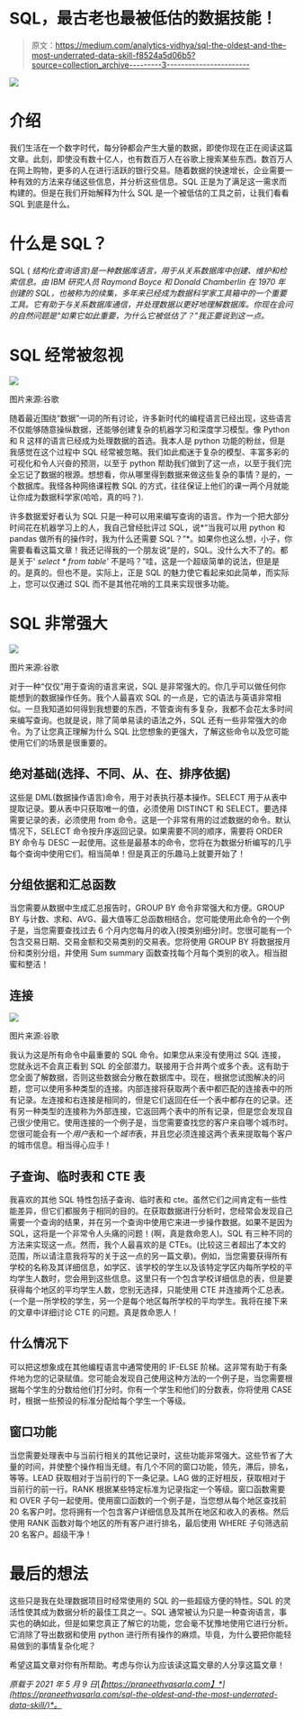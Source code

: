 # SQL，最古老也最被低估的数据技能！

> 原文：<https://medium.com/analytics-vidhya/sql-the-oldest-and-the-most-underrated-data-skill-f8524a5d06b5?source=collection_archive---------3----------------------->

![](img/d45178011dd7074153394ee67c26a3e6.png)

# 介绍

我们生活在一个数字时代，每分钟都会产生大量的数据，即使你现在正在阅读这篇文章。此刻，即使没有数十亿人，也有数百万人在谷歌上搜索某些东西。数百万人在网上购物，更多的人在进行活跃的银行交易。随着数据的快速增长，企业需要一种有效的方法来存储这些信息，并分析这些信息。SQL 正是为了满足这一需求而构建的。但是在我们开始解释为什么 SQL 是一个被低估的工具之前，让我们看看 SQL 到底是什么。

# 什么是 SQL？

SQL ( *结构化查询语言)*是一种数据库语言，用于从关系数据库中创建、维护和检索信息。由 IBM 研究人员 Raymond Boyce 和 Donald Chamberlin 在 1970 年创建的 SQL，也被称为*的续集，*多年来已经成为数据科学家工具箱中的一个重要工具。它有助于与关系数据库通信，并处理数据以更好地理解数据库。你现在会问的自然问题是*“如果它如此重要，为什么它被低估了？”我正要说到这一点。*

# SQL 经常被忽视

![](img/a46e076130d8e935aa9b886f74e39d39.png)

图片来源:谷歌

随着最近围绕“数据”一词的所有讨论，许多新时代的编程语言已经出现，这些语言不仅能够随意操纵数据，还能够创建复杂的机器学习和深度学习模型。像 Python 和 R 这样的语言已经成为处理数据的首选。我本人是 python 功能的粉丝，但是我感觉在这个过程中 SQL 经常被忽略。我们如此痴迷于复杂的模型、丰富多彩的可视化和令人兴奋的预测，以至于 python 帮助我们做到了这一点，以至于我们完全忘记了数据的根源。想想看，你从哪里得到数据来做这些复杂的事情？是的，一个数据库。我怪各种网络课程教 SQL 的方式，往往保证上他们的课一两个月就能让你成为数据科学家(哈哈，真的吗？).

许多数据爱好者认为 SQL 只是一种可以用来编写查询的语言。作为一个把大部分时间花在机器学习上的人，我自己曾经批评过 SQL，说*“当我可以用 python 和 pandas 做所有的操作时，我为什么还需要 SQL？”*。如果你也这么想，小子，你需要看看这篇文章！我还记得我的一个朋友说“是的，SQL。没什么大不了的。都是关于' *select * from table'* 不是吗？”哇，这是一个超级简单的说法，但是是的。是真的。但也不是。实际上，正是 SQL 的魅力使它看起来如此简单，而实际上，您可以仅通过 SQL 而不是其他花哨的工具来实现很多功能。

# SQL 非常强大

![](img/54e55d697759b35e5d3ac0729ae54abe.png)

图片来源:谷歌

对于一种“仅仅”用于查询的语言来说，SQL 是非常强大的。你几乎可以做任何你能想到的数据操作任务。我个人最喜欢 SQL 的一点是，它的语法与英语非常相似。一旦我知道如何得到我想要的东西，不管查询有多复杂，我都不会花太多时间来编写查询。也就是说，除了简单易读的语法之外，SQL 还有一些非常强大的命令。为了让您真正理解为什么 SQL 比您想象的更强大，了解这些命令以及您可能使用它们的场景是很重要的。

## 绝对基础(选择、不同、从、在、排序依据)

这些是 DML(数据操作语言)命令，用于对表执行基本操作。SELECT 用于从表中提取记录。要从表中只获取唯一的值，必须使用 DISTINCT 和 SELECT。要选择需要记录的表，必须使用 from 命令。这是一个非常有用的过滤数据的命令。默认情况下，SELECT 命令按升序返回记录。如果需要不同的顺序，需要将 ORDER BY 命令与 DESC 一起使用。这些是最基本的命令，您将在为数据分析编写的几乎每个查询中使用它们。相当简单！但是真正的乐趣马上就要开始了！

## 分组依据和汇总函数

当您需要从数据中生成汇总报告时，GROUP BY 命令非常强大和方便。GROUP BY 与计数、求和、AVG、最大值等汇总函数相结合。您可能使用此命令的一个例子是，当您需要查找过去 6 个月内您每月的收入(按类别细分)时。您很可能有一个包含交易日期、交易金额和交易类别的交易表。您将使用 GROUP BY 将数据按月份和类别分组，并使用 Sum summary 函数查找每个月每个类别的收入。相当甜蜜和整洁！

## 连接

![](img/7d9cf15143579c6a6ea2fd6425c93ba4.png)

图片来源:谷歌

我认为这是所有命令中最重要的 SQL 命令。如果您从来没有使用过 SQL 连接，您就永远不会真正看到 SQL 的全部潜力。联接用于合并两个或多个表。这有助于您全面了解数据，否则这些数据会分散在数据库中。现在，根据您试图解决的问题，您可以使用多种类型的连接。内部连接将获取两个表中都匹配的连接表中的所有记录。左连接和右连接是相同的，但是它们返回在任一个表中都存在的记录。还有另一种类型的连接称为外部连接，它返回两个表中的所有记录，但是您会发现自己很少使用它。使用连接的一个例子是，当您需要查找您的客户来自哪个城市时。您很可能会有一个*用户*表和一个*城市*表，并且您必须连接这两个表来提取每个客户的城市信息。相当得心应手！

## 子查询、临时表和 CTE 表

我喜欢的其他 SQL 特性包括子查询、临时表和 cte。虽然它们之间肯定有一些性能差异，但它们都服务于相同的目的。在获取数据进行分析时，您经常会发现自己需要一个查询的结果，并在另一个查询中使用它来进一步操作数据。如果不是因为 SQL，这将是一个非常令人头痛的问题！(啊，真是救命恩人)。SQL 有三种不同的方法来实现这一点。然而，我个人最喜欢的是 CTEs。(比较这三者超出了本文的范围，所以请注意我将写的关于这一点的另一篇文章)。例如，当您需要获得所有学校的名称及其详细信息，如学区、该学校的学生以及该特定学区内每所学校的平均学生人数时，您会用到这些信息。这里只有一个包含学校详细信息的表，但是要获得每个地区的平均学生人数，您别无选择，只能使用 CTE 并连接两个汇总表。(一个是一所学校的学生，另一个是每个地区每所学校的平均学生。我将在接下来的文章中详细讨论 CTE 的问题。真是救命恩人！

## 什么情况下

可以把这想象成在其他编程语言中通常使用的 IF-ELSE 阶梯。这非常有助于有条件地为您的记录赋值。您可能会发现自己使用这种方法的一个例子是，当您需要根据每个学生的分数给他们打分时。你有一个学生和他们的分数表，你将使用 CASE 时，根据一些预设的标准分配给每个学生一个等级。

## 窗口功能

当您需要处理表中与当前行相关的其他记录时，这些功能非常强大。这些节省了大量的时间，并使整个操作相当无缝。有几个不同的窗口功能，领先，滞后，排名，等等。LEAD 获取相对于当前行的下一条记录。LAG 做的正好相反，获取相对于当前行的前一行。RANK 根据某些特定标准为记录指定一个等级。窗口函数需要和 OVER 子句一起使用。使用窗口函数的一个例子是，当您想从每个地区查找前 20 名客户时。您将拥有一个包含客户详细信息及其所在地区和收入的表格。然后使用 RANK 函数对每个地区的所有客户进行排名，最后使用 WHERE 子句筛选前 20 名客户。超级干净！

# 最后的想法

这些只是我在处理数据项目时经常使用的 SQL 的一些超级方便的特性。SQL 的灵活性使其成为数据分析的最佳工具之一。SQL 通常被认为只是一种查询语言，事实也的确如此，但是如果您真正了解它的功能，您会毫不犹豫地使用它进行分析。它消除了导出数据和使用 python 进行所有操作的麻烦。毕竟，为什么要把你能轻易做到的事情复杂化呢？

希望这篇文章对你有所帮助。考虑与你认为应该读这篇文章的人分享这篇文章！

*原载于 2021 年 5 月 9 日*[*【https://praneethvasarla.com】*](https://praneethvasarla.com/sql-the-oldest-and-the-most-underrated-data-skill/)*。*